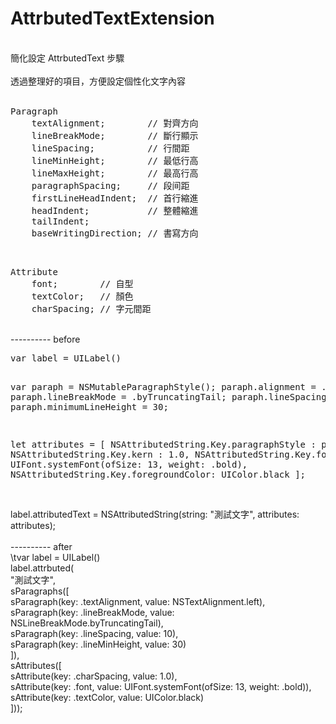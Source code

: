 # AttrbutedTextExtension<br/>
<br/>
簡化設定 AttrbutedText 步驟<br/>
<br/>
透過整理好的項目，方便設定個性化文字內容<br/>
<br/>
<pre>
Paragraph
    textAlignment;        // 對齊方向
    lineBreakMode;        // 斷行顯示
    lineSpacing;          // 行間距
    lineMinHeight;        // 最低行高
    lineMaxHeight;        // 最高行高
    paragraphSpacing;     // 段间距
    firstLineHeadIndent;  // 首行縮進
    headIndent;           // 整體縮進
    tailIndent;
    baseWritingDirection; // 書寫方向
</pre>
<br/>
<pre>
Attribute
    font;        // 自型
    textColor;   // 顏色
    charSpacing; // 字元間距
</pre>
<br/>
---------- before<br/>
<pre>
var label = UILabel()

var paraph = NSMutableParagraphStyle();
paraph.alignment         = .left;
paraph.lineBreakMode     = .byTruncatingTail;
paraph.lineSpacing       = 10;
paraph.minimumLineHeight = 30;

let attributes = [
    NSAttributedString.Key.paragraphStyle : paraph,
    NSAttributedString.Key.kern           : 1.0,
    NSAttributedString.Key.font           : UIFont.systemFont(ofSize: 13, weight: .bold),
    NSAttributedString.Key.foregroundColor: UIColor.black
];
</pre>
<br/>
label.attributedText = NSAttributedString(string: "測試文字", attributes: attributes);<br/>
<br/>
---------- after<br/>
\tvar label = UILabel() <br/>
label.attrbuted(<br/>
    "測試文字",<br/>
    sParagraphs([<br/>
        sParagraph(key: .textAlignment, value: NSTextAlignment.left),<br/>
        sParagraph(key: .lineBreakMode, value: NSLineBreakMode.byTruncatingTail),<br/>
        sParagraph(key: .lineSpacing, value: 10),<br/>
        sParagraph(key: .lineMinHeight, value: 30)<br/>
        ]),<br/>
    sAttributes([<br/>
        sAttribute(key: .charSpacing, value: 1.0),<br/>
        sAttribute(key: .font, value: UIFont.systemFont(ofSize: 13, weight: .bold)),<br/>
        sAttribute(key: .textColor, value: UIColor.black)<br/>
        ]));<br/>
<br/>
